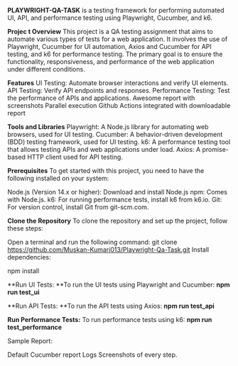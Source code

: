 **PLAYWRIGHT-QA-TASK** is a testing framework for performing automated UI, API, and performance testing using Playwright, Cucumber, and k6.

**Projec
t Overview**
This project is a QA testing assignment that aims to automate various types of tests for a web application. It involves the use of Playwright, Cucumber for UI automation, Axios and Cucumber for API testing, and k6 for performance testing. The primary goal is to ensure the functionality, responsiveness, and performance of the web application under different conditions.

**Features**
UI Testing: Automate browser interactions and verify UI elements.
API Testing: Verify API endpoints and responses.
Performance Testing: Test the performance of APIs and applications.
Awesome report with screenshots
Parallel execution
Github Actions integrated with downloadable report

**Tools and Libraries**
Playwright: A Node.js library for automating web browsers, used for UI testing.
Cucumber: A behavior-driven development (BDD) testing framework, used for UI testing.
k6: A performance testing tool that allows testing APIs and web applications under load.
Axios: A promise-based HTTP client used for API testing.

**Prerequisites**
To get started with this project, you need to have the following installed on your system:

Node.js (Version 14.x or higher): Download and install Node.js
npm: Comes with Node.js.
k6: For running performance tests, install k6 from k6.io.
Git: For version control, install Git from git-scm.com.

**Clone the Repository**
To clone the repository and set up the project, follow these steps:

Open a terminal and run the following command: git clone https://github.com/Muskan-Kumari013/Playwright-Qa-Task.git
Install dependencies:

npm install

**Run UI Tests: **To run the UI tests using Playwright and Cucumber:
 **npm run test_ui**

**Run API Tests: **To run the API tests using Axios: 
**npm run test_api**

**Run Performance Tests:** To run performance tests using k6: 
**npm run test_performance**

Sample Report:
 
Default Cucumber report
Logs
Screenshots of every step.





